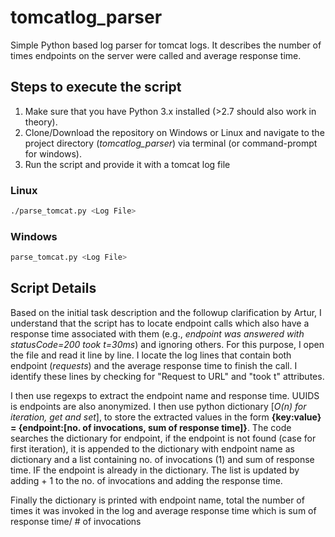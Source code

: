 # tomcatlog_parser
Simple Python based log parser for tomcat logs. It describes the number of times endpoints on the server were called and average response time.

## Steps to execute the script
1. Make sure that you have Python 3.x installed (>2.7 should also work in theory).
2. Clone/Download the repository on Windows or Linux and navigate to the project directory (*tomcatlog_parser*) via terminal (or command-prompt for windows).
3. Run the script and provide it with a tomcat log file

### Linux
```bash
./parse_tomcat.py <Log File>
```
### Windows
```bash
parse_tomcat.py <Log File>
```

## Script Details
Based on the initial task description and the followup clarification by Artur, I understand that the script has to locate endpoint calls which also have a response time associated with them (e.g., *endpoint was answered with statusCode=200 took t=30ms*) and ignoring others. For this purpose, I open the file and read it line by line. I locate the log lines that contain both endpoint (*requests*) and the average response time to finish the call. I identify these lines by checking for "Request to URL" and "took t" attributes.

I then use regexps to extract the endpoint name and response time. UUIDS is endpoints are also anonymized. I then use python dictionary [*O(n) for iteration, get and set*], to store the extracted values in the form **{key:value} = {endpoint:[no. of invocations, sum of response time]}**. The code searches the dictionary for endpoint, if the endpoint is not found (case for first iteration), it is appended to the dictionary with endpoint name as dictionary and a list containing no. of invocations (1) and sum of response time. IF the endpoint is already in the dictionary. The list is updated by adding + 1 to the no. of invocations and adding the response time. 

Finally the dictionary is printed with endpoint name, total the number of times it was invoked in the log and average response time which is sum of response time/ # of invocations



 
